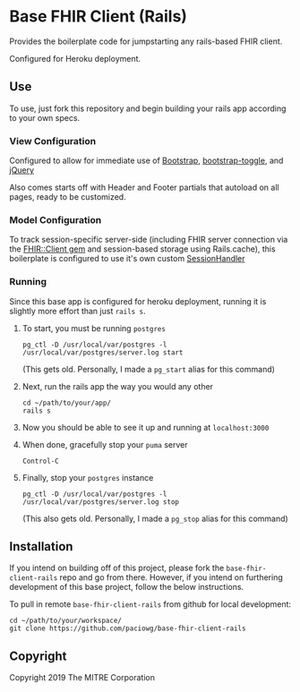 # Base FHIR Client (Rails)

Provides the boilerplate code for jumpstarting any rails-based FHIR client.

Configured for Heroku deployment.

## Use

To use, just fork this repository and begin building your rails app according 
to your own specs.

### View Configuration

Configured to allow for immediate use of 
[Bootstrap](https://getbootstrap.com/docs/4.3/getting-started/introduction/),
[bootstrap-toggle](https://www.bootstraptoggle.com/), and
[jQuery](https://api.jquery.com/)

Also comes starts off with Header and Footer partials that autoload on all 
pages, ready to be customized.

### Model Configuration

To track session-specific server-side (including FHIR server connection via 
the [FHIR::Client gem](https://github.com/fhir-crucible/fhir_client) and 
session-based storage using Rails.cache), this boilerplate is configured to 
use it's own custom 
[SessionHandler](http://htmlpreview.github.io/?https://github.com/paciowg/base-fhir-client-rails/blob/master/doc/SessionHandler.html)

### Running

Since this base app is configured for heroku deployment, running it is 
slightly more effort than just `rails s`.

1. To start, you must be running `postgres`

    ```
    pg_ctl -D /usr/local/var/postgres -l /usr/local/var/postgres/server.log start
    ```
    (This gets old. Personally, I made a `pg_start` alias for this command)

2. Next, run the rails app the way you would any other

    ```
    cd ~/path/to/your/app/
    rails s
    ```

3. Now you should be able to see it up and running at `localhost:3000`

4. When done, gracefully stop your `puma` server

    ```
    Control-C
    ```

5. Finally, stop your `postgres` instance

    ```
    pg_ctl -D /usr/local/var/postgres -l /usr/local/var/postgres/server.log stop
    ```
    (This also gets old. Personally, I made a `pg_stop` alias for this command)

## Installation

If you intend on building off of this project, please fork the 
`base-fhir-client-rails` repo and go from there. However, if you intend on 
furthering development of this base project, follow the below instructions.

To pull in remote `base-fhir-client-rails` from github for local development:

```
cd ~/path/to/your/workspace/
git clone https://github.com/paciowg/base-fhir-client-rails
```

## Copyright

Copyright 2019 The MITRE Corporation
